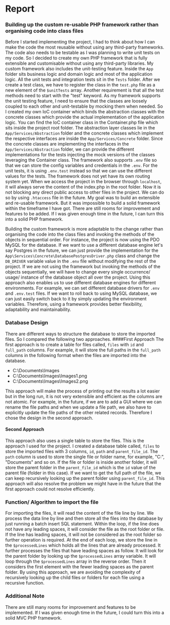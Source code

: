 # Report

### Building up the custom re-usable PHP framework rather than organising code into class files

Before I started implementing the project, I had to think about how I can make the code the most reusable without using any third-party frameworks. The code also needs to be testable as I was planning to write unit tests on my code. So I decided to create my own PHP framework that is fully extensible and customisable without using any third-party libraries. My custom framework also includes the unit-testing feature. Inside the `App` folder sits business logic and domain logic and most of the application logic. All the unit tests and integration tests sit in the `Tests` folder. After we create a test class, we have to register the class in the `test.php` file as a new element of the `$unitTests` array. Another requirement is that all the test methods need to start with the "test" keyword.
As my framework supports the unit testing feature, I need to ensure that the classes are loosely coupled to each other and unit-testable by mocking them when needed. So I created my own IoC container which binds the abstraction classes with the concrete classes which provide the actual implementation of the application logic. You can find the IoC container class in the Container.php file which sits inside the project root folder.
The abstraction layer classes lie in the `App/Services/Abstraction` folder and the concrete classes which implement the respective interfaces are inside the `App/Services/Concrete` folder. Since the concrete classes are implementing the interfaces in the `App/Services/Abstraction` folder, we can provide the different implementations for the tests injecting the mock versions of the classes leveraging the Container class. The framework also supports `.env` file so that we can store the config variables and credentials in the `.env`. For the unit tests, it is using `.env.test` instead so that we can use the different values for the tests. The framework does not yet have its own routing system yet. When we access the project in the browser through `localhost`, it will always serve the content of the index.php in the root folder. Now it is not blocking any direct public access to other files in the project. We can do so by using `.htaccess` file in the future. My goal was to build an extensible and re-usable framework. But it was impossible to build a solid framework within the timeframe I have got. There are still rooms for improvement and features to be added.
If I was given enough time in the future, I can turn this into a solid PHP framework.


Building the custom framework is more adaptable to the change rather than organising the code into the class files and invoking the methods of the objects in sequential order. For instance, the project is now using the PDO MySQL for the database. If we want to use a different database engine let's say Postgres in the future, we can just provide the implementation for the `App\Services\Concrete\DatabasePostgresDriver.php` class and change the `DB_DRIVER` variable value in the `.env` file without modifying the rest of the project. If we are not using the framework but invoking the methods of the objects sequentially, we will have to change every single occurrence/ usage/ instance of the database object all over the project. Using this approach also enables us to use different database engines for different environments. For example, we can set different database drivers for `.env` and `.env.test` files. If we want to roll back to using MySQL database, we can just easily switch back to it by simply updating the environment variables. Therefore, using a framework provides better flexibility, adaptability and maintainability.

### Database Design

There are different ways to structure the database to store the imported files. So I compared the following two approaches.
####First Approach
The first approach is to create a table for files called, `files` with `id` and `full_path` columns. For example, it will store the full paths in the `full_path` columns in the following format when the files are imported into the database.
- C:\Documents\Images
- C:\Documents\Images\Images1.png
- C:\Documents\Images\Images2.png

This approach will make the process of printing out the results a lot easier but in the long run, it is not very extensible and efficient as the columns are not atomic. For example, in the future, if we are to add a GUI where we can rename the file paths and when we update a file path, we also have to explicitly update the file paths of the other related records. Therefore I chose the design in the second approach.

#### Second Approach
This approach also uses a single table to store the files. This is the approach I used for the project. I created a database table called, `files` to store the imported files with 3 columns, `id`, `path` and `parent_file_id`. The `path` column is used to store the single file or folder name, for example, "C:\", "Documents" and so on. If the file or folder is inside another folder, it will store the parent folder in the `parent_file_id` which is the `id` value of the parent file (folder in this case). If we want to get the full path of the file, we can keep recursively looking up the parent folder using `parent_file_id`. This approach will also resolve the problem we might have in the future that the first approach could not resolve efficiently.


### Function/ Algorithm to import the file

For importing the files, it will read the content of the file line by line. We process the data line by line and then store all the files into the database by just running a batch insert SQL statement. Within the loop, if the line does not have any leading spaces, it will consider the file as the root folder or file. If the line has leading spaces, it will not be considered as the root folder so further operation is required.
At the end of each loop, we store the line in the `$processedLines` which holds all the lines that are already processed.
It further processes the files that have leading spaces as follow.
It will look for the parent folder by looking up the `$processedLines` array variable. It will loop through the `$processedLines` array in the reverse order. Then it considers the first element with the fewer leading spaces as the parent folder.
By using this approach, we are avoiding the complexity of recursively looking up the child files or folders for each file using a recursive function.

### Additional Note
There are still many rooms for improvement and features to be implemented.
If I was given enough time in the future, I could turn this into a solid MVC PHP framework.


